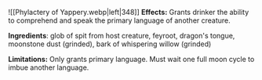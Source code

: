 ![[Phylactery of Yappery.webp|left|348]]
**Effects:** Grants drinker the ability to comprehend and speak the primary language of another creature.

**Ingredients**: glob of spit from host creature, feyroot, dragon's tongue, moonstone dust (grinded), bark of whispering willow (grinded)

**Limitations:** Only grants primary language. Must wait one full moon cycle to imbue another language.